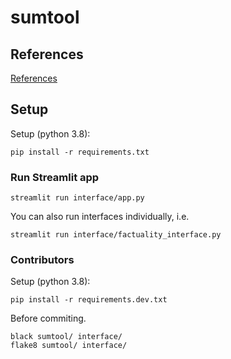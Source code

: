 # sumtool

## References

[References](reference.md)


## Setup

Setup (python 3.8):
```
pip install -r requirements.txt
```

### Run Streamlit app
```
streamlit run interface/app.py
```

You can also run interfaces individually, i.e. 
```
streamlit run interface/factuality_interface.py
```


### Contributors

Setup (python 3.8):
```
pip install -r requirements.dev.txt
```

Before commiting.

```
black sumtool/ interface/
flake8 sumtool/ interface/
```

